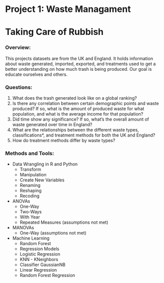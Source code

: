 # Project 1: Waste Managament
# Taking Care of Rubbish

### Overview:

This projects datasets are from the UK and England. It holds information about waste generated, imported, exported, and treatments used to get a better understanding on how much trash is being produced. Our goal is educate ourselves and others.

### Questions:

1. What does the trash generated look like on a global ranking?
2. Is there any correlation between certain demographic points and waste produced? If so, what is the amount of produced waste for what population, and what is the average income for that population?
3. Did time show any significance? If so, what’s the overall amount of waste generated over time in England?
4. What are the relationships between the different waste types, classifications*, and treatment methods for both the UK and England?
5. How do treatment methods differ by waste types?

### Methods and Tools:
- Data Wrangling in R and Python
  - Transform
  - Manipulation
  - Create New Variables
  - Renaming
  - Reshaping
  - Recoding
- ANOVAs
  - One-Way
  - Two-Ways
   - With Year
  - Repeated Measures (assumptions not met)
- MANOVAs
  - One-Way (assumptions not met)
- Machine Learning
   - Random Forest
   - Regression Models
    - Logistic Regression
    - KNN - KNeighbors
    - Classifier GaussianNB
    - Linear Regression
    - Random Forest Regression
